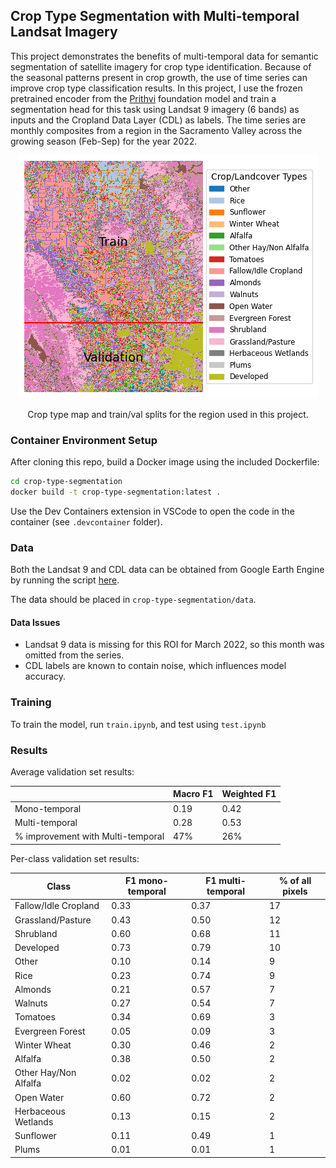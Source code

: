 ## Crop Type Segmentation with Multi-temporal Landsat Imagery

This project demonstrates the benefits of multi-temporal data for semantic segmentation of satellite imagery for crop type identification. Because of the seasonal patterns present in crop growth, the use of time series can improve crop type classification results. In this project, I use the frozen pretrained encoder from the [Prithvi](https://huggingface.co/ibm-nasa-geospatial/Prithvi-100M) foundation model and train a segmentation head for this task using Landsat 9 imagery (6 bands) as inputs and the Cropland Data Layer (CDL) as labels. The time series are monthly composites from a region in the Sacramento Valley across the growing season (Feb-Sep) for the year 2022.

<div style="text-align: center;">
    <img src="crop_map_splits.png" alt="Crop Type Plot" />
    <p style="text-align: center;">Crop type map and train/val splits for the region used in this project.</p>
</div>

### Container Environment Setup

After cloning this repo, build a Docker image using the included Dockerfile:
```bash
cd crop-type-segmentation
docker build -t crop-type-segmentation:latest .
```

Use the Dev Containers extension in VSCode to open the code in the container (see `.devcontainer` folder).

### Data

Both the Landsat 9 and CDL data can be obtained from Google Earth Engine by running the script [here](https://code.earthengine.google.com/808172f2afcfc353e5f34003aafe6ea4?noload=true).

The data should be placed in `crop-type-segmentation/data`.

#### Data Issues

- Landsat 9 data is missing for this ROI for March 2022, so this month was omitted from the series.
- CDL labels are known to contain noise, which influences model accuracy.

### Training

To train the model, run `train.ipynb`, and test using `test.ipynb`

### Results

Average validation set results:

|                  | Macro F1 | Weighted F1 |
|---------------------------|----------|--------------|
| Mono-temporal             | 0.19     | 0.42         |
| Multi-temporal            | 0.28     | 0.53         |
| % improvement with Multi-temporal | 47%   | 26%          |


Per-class validation set results:

| Class                         | F1 mono-temporal | F1 multi-temporal | % of all pixels |
|-------------------------------|------------------|-------------------|------------------|
| Fallow/Idle Cropland          | 0.33             | 0.37              | 17               |
| Grassland/Pasture             | 0.43             | 0.50              | 12               |
| Shrubland                     | 0.60             | 0.68              | 11               |
| Developed                     | 0.73             | 0.79              | 10               |
| Other                         | 0.10             | 0.14              | 9                |
| Rice                          | 0.23             | 0.74              | 9                |
| Almonds                       | 0.21             | 0.57              | 7                |
| Walnuts                       | 0.27             | 0.54              | 7                |
| Tomatoes                      | 0.34             | 0.69              | 3                |
| Evergreen Forest              | 0.05             | 0.09              | 3                |
| Winter Wheat                  | 0.30             | 0.46              | 2                |
| Alfalfa                       | 0.38             | 0.50              | 2                |
| Other Hay/Non Alfalfa        | 0.02             | 0.02              | 2                |
| Open Water                    | 0.60             | 0.72              | 2                |
| Herbaceous Wetlands           | 0.13             | 0.15              | 2                |
| Sunflower                     | 0.11             | 0.49              | 1                |
| Plums                         | 0.01             | 0.01              | 1                |

